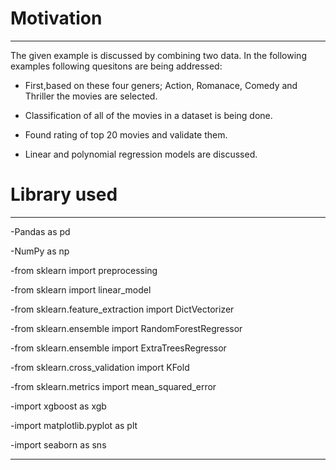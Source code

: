 # Motivation
***
The given example is discussed by combining two data. In the following examples following quesitons are being addressed:

  - First,based on these four geners; Action, Romanace, Comedy and Thriller the movies are selected.
  
  - Classification of all of the movies in a dataset is being done.

  - Found rating of top 20 movies and validate them.
  
  - Linear and polynomial regression models are discussed.

# Library used
***
  -Pandas as pd
  
  -NumPy as np
  
  -from sklearn import preprocessing
  
  -from sklearn import linear_model
  
  -from sklearn.feature_extraction import DictVectorizer
  
  -from sklearn.ensemble import RandomForestRegressor
  
  -from sklearn.ensemble import ExtraTreesRegressor
  
  -from sklearn.cross_validation import KFold
  
  -from sklearn.metrics import mean_squared_error
  
  -import xgboost as xgb
  
  -import matplotlib.pyplot as plt
  
  -import seaborn as sns
  
  ***
